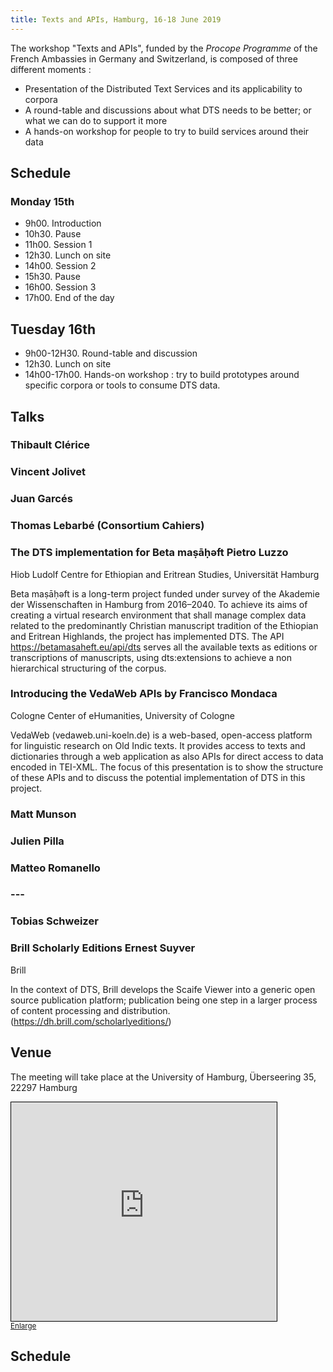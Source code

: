 ```yaml
---
title: Texts and APIs, Hamburg, 16-18 June 2019
---
```


The workshop "Texts and APIs", funded by the *Procope Programme* of the French Ambassies in Germany and Switzerland, is composed of three different moments :

- Presentation of the Distributed Text Services and its applicability to corpora
- A round-table and discussions about what DTS needs to be better; or what we can do to support it more
- A hands-on workshop for people to try to build services around their data

## Schedule

### Monday 15th

- 9h00. Introduction
- 10h30. Pause
- 11h00. Session 1
- 12h30. Lunch on site
- 14h00. Session 2
- 15h30. Pause
- 16h00.  Session 3
- 17h00. End of the day

## Tuesday 16th

- 9h00-12H30. Round-table and discussion
- 12h30. Lunch on site
- 14h00-17h00. Hands-on workshop : try to build prototypes around specific corpora or tools to consume DTS data.

## Talks


### **Thibault Clérice**


### **Vincent Jolivet**


### **Juan Garcés**


### **Thomas Lebarbé** (Consortium Cahiers)


### The DTS implementation for  Beta maṣāḥǝft **Pietro Luzzo**
Hiob Ludolf Centre for Ethiopian and Eritrean Studies, Universität Hamburg

Beta maṣāḥǝft is a long-term project funded under survey of the Akademie der Wissenschaften in Hamburg from 2016–2040. To achieve its aims of creating a virtual research environment that shall manage complex data related to the predominantly Christian manuscript tradition of the Ethiopian and Eritrean Highlands, the project has implemented DTS. The API https://betamasaheft.eu/api/dts serves all the available texts as editions or transcriptions of manuscripts, using dts:extensions to achieve a non hierarchical structuring of the corpus.

### Introducing the VedaWeb APIs by **Francisco Mondaca**

Cologne Center of eHumanities, University of Cologne

VedaWeb (vedaweb.uni-koeln.de) is a web-based, open-access platform for linguistic research on Old Indic texts. It provides access to texts and dictionaries through a web application as also APIs for direct access to data encoded in TEI-XML. The focus of this presentation is to show the structure of these APIs and to discuss the potential implementation of DTS in this project.

### **Matt Munson**


### **Julien Pilla**


### **Matteo Romanello**


### **---**


### **Tobias Schweizer**


### Brill Scholarly Editions **Ernest Suyver**
Brill

In the context of DTS, Brill develops the Scaife Viewer into a generic open source publication platform; publication being one step in a larger process of content processing and distribution. (https://dh.brill.com/scholarlyeditions/)

## Venue

The meeting will take place at the University of Hamburg, Überseering 35, 22297 Hamburg

<iframe width="425" height="350" frameborder="0" scrolling="no" marginheight="0" marginwidth="0" src="https://www.openstreetmap.org/export/embed.html?bbox=10.013759136199953%2C53.603201398405375%2C10.021977424621584%2C53.606581721396914&amp;layer=mapnik" style="border: 1px solid black"></iframe><br/><small><a href="https://www.openstreetmap.org/#map=17/53.60489/10.01787">Enlarge</a></small>

## Schedule
